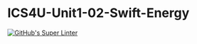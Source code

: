 # ICS4U-Unit1-02-Swift-Energy
[![GitHub's Super Linter](https://github.com/Jenoe-Balote/ICS4U-Unit1-02-Swift-Energy/workflows/GitHub's%20Super%20Linter/badge.svg)](https://github.com/Jenoe-Balote/ICS4U-Unit1-02-Swift-Energy/actions)

